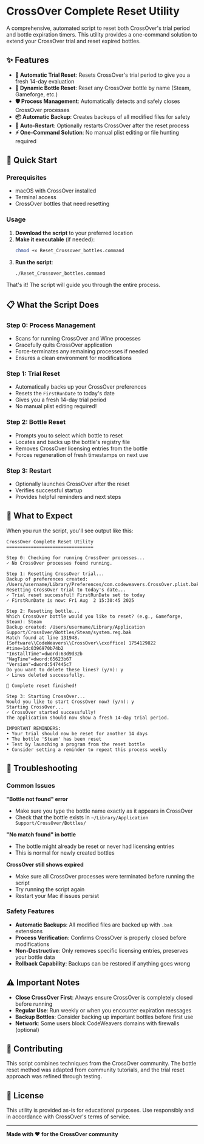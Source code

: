 # CrossOver Complete Reset Utility

A comprehensive, automated script to reset both CrossOver's trial period and bottle expiration timers. This utility provides a one-command solution to extend your CrossOver trial and reset expired bottles.

## ✨ Features

- **🔄 Automatic Trial Reset**: Resets CrossOver's trial period to give you a fresh 14-day evaluation
- **🍾 Dynamic Bottle Reset**: Reset any CrossOver bottle by name (Steam, Gameforge, etc.)
- **🛡️ Process Management**: Automatically detects and safely closes CrossOver processes
- **📦 Automatic Backup**: Creates backups of all modified files for safety
- **🚀 Auto-Restart**: Optionally restarts CrossOver after the reset process
- **⚡ One-Command Solution**: No manual plist editing or file hunting required

## 🚀 Quick Start

### Prerequisites
- macOS with CrossOver installed
- Terminal access
- CrossOver bottles that need resetting

### Usage

1. **Download the script** to your preferred location
2. **Make it executable** (if needed):
   ```bash
   chmod +x Reset_Crossover_bottles.command
   ```
3. **Run the script**:
   ```bash
   ./Reset_Crossover_bottles.command
   ```

That's it! The script will guide you through the entire process.

## 📋 What the Script Does

### Step 0: Process Management
- Scans for running CrossOver and Wine processes
- Gracefully quits CrossOver application
- Force-terminates any remaining processes if needed
- Ensures a clean environment for modifications

### Step 1: Trial Reset
- Automatically backs up your CrossOver preferences
- Resets the `FirstRunDate` to today's date
- Gives you a fresh 14-day trial period
- No manual plist editing required!

### Step 2: Bottle Reset
- Prompts you to select which bottle to reset
- Locates and backs up the bottle's registry file
- Removes CrossOver licensing entries from the bottle
- Forces regeneration of fresh timestamps on next use

### Step 3: Restart
- Optionally launches CrossOver after the reset
- Verifies successful startup
- Provides helpful reminders and next steps

## 🎯 What to Expect

When you run the script, you'll see output like this:

```
CrossOver Complete Reset Utility
================================

Step 0: Checking for running CrossOver processes...
✓ No CrossOver processes found running.

Step 1: Resetting CrossOver trial...
Backup of preferences created: /Users/username/Library/Preferences/com.codeweavers.CrossOver.plist.bak
Resetting CrossOver trial to today's date...
✓ Trial reset successful! FirstRunDate set to today
✓ FirstRunDate is now: Fri Aug  2 15:30:45 2025

Step 2: Resetting bottle...
Which CrossOver bottle would you like to reset? (e.g., Gameforge, Steam): Steam
Backup created: /Users/username/Library/Application Support/CrossOver/Bottles/Steam/system.reg.bak
Match found at line 131948.
[Software\\CodeWeavers\\CrossOver\\cxoffice] 1754129822
#time=1dc0396970b74b2
"InstallTime"=dword:63d9d32b
"NagTime"=dword:65623b67
"Version"=dword:547445c7
Do you want to delete these lines? (y/n): y
✓ Lines deleted successfully.

🎉 Complete reset finished!

Step 3: Starting CrossOver...
Would you like to start CrossOver now? (y/n): y
Starting CrossOver...
✓ CrossOver started successfully!
The application should now show a fresh 14-day trial period.

IMPORTANT REMINDERS:
• Your trial should now be reset for another 14 days
• The bottle 'Steam' has been reset
• Test by launching a program from the reset bottle
• Consider setting a reminder to repeat this process weekly
```

## 🔧 Troubleshooting

### Common Issues

**"Bottle not found" error**
- Make sure you type the bottle name exactly as it appears in CrossOver
- Check that the bottle exists in `~/Library/Application Support/CrossOver/Bottles/`

**"No match found" in bottle**
- The bottle might already be reset or never had licensing entries
- This is normal for newly created bottles

**CrossOver still shows expired**
- Make sure all CrossOver processes were terminated before running the script
- Try running the script again
- Restart your Mac if issues persist

### Safety Features

- **Automatic Backups**: All modified files are backed up with `.bak` extensions
- **Process Verification**: Confirms CrossOver is properly closed before modifications
- **Non-Destructive**: Only removes specific licensing entries, preserves your bottle data
- **Rollback Capability**: Backups can be restored if anything goes wrong

## ⚠️ Important Notes

- **Close CrossOver First**: Always ensure CrossOver is completely closed before running
- **Regular Use**: Run weekly or when you encounter expiration messages
- **Backup Bottles**: Consider backing up important bottles before first use
- **Network**: Some users block CodeWeavers domains with firewalls (optional)

## 🤝 Contributing

This script combines techniques from the CrossOver community. The bottle reset method was adapted from community tutorials, and the trial reset approach was refined through testing.

## 📄 License

This utility is provided as-is for educational purposes. Use responsibly and in accordance with CrossOver's terms of service.

---

**Made with ❤️ for the CrossOver community**
